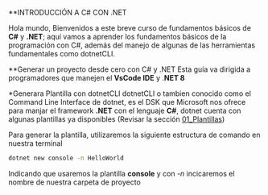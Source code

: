 **INTRODUCCIÓN A C# CON .NET

Hola mundo, Bienvenidos a este breve curso de fundamentos básicos de **C#** y **.NET**; aquí vamos a 
aprender los fundamentos básicos de la programación con C#, además del manejo de algunas de 
las herramientas fundamentales como dotnetCLI.

**Generar un proyecto desde cero con C# y .NET
Esta guía va dirigida a programadores que manejen el **VsCode IDE** y .**NET 8** 

*Generara Plantilla con dotnetCLI
dotnetCLI o tambien conocido como el Command Line Interface de dotnet, es el DSK
que Microsoft nos ofrece para manjar el framework **.NET** con el lenguaje **C#**, 
dotnet cuenta con algunas plantillas ya disponibles (Revisar la sección [01_Plantillas](01_Plantillas.md))

Para generar la plantilla, utilizaremos la siguiente estructura de comando en nuestra terminal

```bash
dotnet new console -n HelloWorld
```
Indicando que usaremos la plantilla **console** y con *-n* incicaremos el nombre de nuestra carpeta de proyecto


